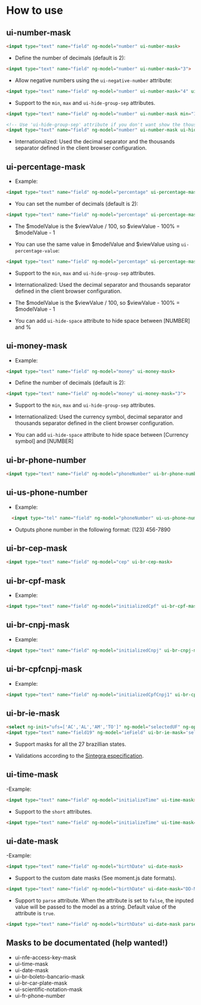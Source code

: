 # How to use

## ui-number-mask ##

```html
<input type="text" name="field" ng-model="number" ui-number-mask>
```

- Define the number of decimals (default is 2):

```html
<input type="text" name="field" ng-model="number" ui-number-mask="3">
```

- Allow negative numbers using the ```ui-negative-number``` attribute:

```html
<input type="text" name="field" ng-model="number" ui-number-mask="4" ui-negative-number>
```

- Support to the ```min```, ```max``` and ```ui-hide-group-sep``` attributes.

```html
<input type="text" name="field" ng-model="number" ui-number-mask min="10.1" max="100.9">
```

```html
<!-- Use 'ui-hide-group-sep' attribute if you don't want show the thousands separators-->
<input type="text" name="field" ng-model="number" ui-number-mask ui-hide-group-sep>
```

- Internationalized: Used the decimal separator and the thousands separator defined in the client browser configuration.


## ui-percentage-mask ##

 - Example:

```html
<input type="text" name="field" ng-model="percentage" ui-percentage-mask>
```

- You can set the number of decimals (default is 2):

```html
<input type="text" name="field" ng-model="percentage" ui-percentage-mask="4">
```

- The $modelValue is the $viewValue / 100, so $viewValue - 100% = $modelValue - 1

- You can use the same value in $modelValue and $viewValue using ```ui-percentage-value```:

```html
<input type="text" name="field" ng-model="percentage" ui-percentage-mask ui-percentage-value>
```

- Support to the ```min```, ```max``` and ```ui-hide-group-sep``` attributes.

- Internationalized: Used the decimal separator and thousands separator defined in the client browser configuration.

- The $modelValue is the $viewValue / 100, so $viewValue - 100% = $modelValue - 1

- You can add ```ui-hide-space``` attribute to hide space between [NUMBER] and %


## ui-money-mask ##

 - Example:

```html
<input type="text" name="field" ng-model="money" ui-money-mask>
```

- Define the number of decimals (default is 2):

```html
<input type="text" name="field" ng-model="money" ui-money-mask="3">
```

- Support to the ```min```, ```max``` and ```ui-hide-group-sep``` attributes.

- Internationalized: Used the currency symbol, decimal separator and thousands separator defined in the client browser configuration.

- You can add ```ui-hide-space``` attribute to hide space between [Currency symbol] and [NUMBER]


## ui-br-phone-number ##
```html
<input type="text" name="field" ng-model="phoneNumber" ui-br-phone-number-mask>
```

## ui-us-phone-number ##

* Example:

```html
  <input type="tel" name="field" ng-model="phoneNumber" ui-us-phone-number-mask>
```

* Outputs phone number in the following format: (123) 456-7890

## ui-br-cep-mask ##
```html
<input type="text" name="field" ng-model="cep" ui-br-cep-mask>
```


## ui-br-cpf-mask ##

 - Example:

```html
<input type="text" name="field" ng-model="initializedCpf" ui-br-cpf-mask>
```


## ui-br-cnpj-mask ##

 - Example:

```html
<input type="text" name="field" ng-model="initializedCnpj" ui-br-cnpj-mask>
```


## ui-br-cpfcnpj-mask ##

 - Example:

```html
<input type="text" name="field" ng-model="initializedCpfCnpj1" ui-br-cpfcnpj-mask>
```


## ui-br-ie-mask ##
```html
<select ng-init="ufs=['AC','AL','AM','TO']" ng-model="selectedUF" ng-options="uf for uf in ufs"></select>
<input type="text" name="field19" ng-model="ieField" ui-br-ie-mask='selectedUF'>
```
- Support masks for all the 27 brazillian states.

- Validations according to the [Sintegra especification](http://www.sintegra.gov.br/insc_est.html).


## ui-time-mask ##
-Example:

```html
<input type="text" name="field" ng-model="initializeTime" ui-time-mask>
```
- Support to the ```short``` attributes.
```html
<input type="text" name="field" ng-model="initializeTime" ui-time-mask="short">
```


## ui-date-mask ##
-Example:

```html
<input type="text" name="field" ng-model="birthDate" ui-date-mask>
```
- Support to the custom date masks (See moment.js date formats).
```html
<input type="text" name="field" ng-model="birthDate" ui-date-mask="DD-MM-YYYY">
```
- Support to ```parse``` attribute. When the attribute is set to ```false```, the inputed value will be passed to the model as a string. Default value of the attribute is ```true```.
```html
<input type="text" name="field" ng-model="birthDate" ui-date-mask parse="false">
```


## Masks to be documentated (help wanted!)

- ui-nfe-access-key-mask
- ui-time-mask
- ui-date-mask
- ui-br-boleto-bancario-mask
- ui-br-car-plate-mask
- ui-scientific-notation-mask
- ui-fr-phone-number

